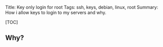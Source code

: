 Title: Key only login for root
Tags: ssh, keys, debian, linux, root
Summary: How i allow keys to login to my servers and why.

[TOC]

## Why?

